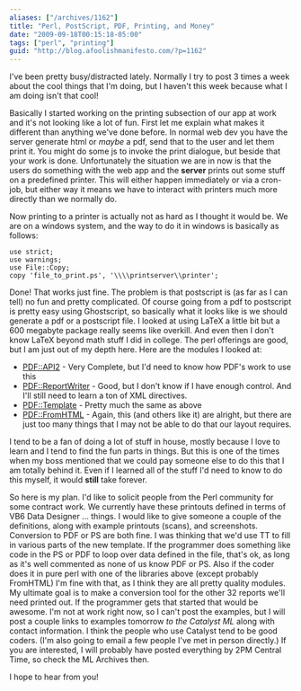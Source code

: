 ```yaml
---
aliases: ["/archives/1162"]
title: "Perl, PostScript, PDF, Printing, and Money"
date: "2009-09-18T00:15:18-05:00"
tags: ["perl", "printing"]
guid: "http://blog.afoolishmanifesto.com/?p=1162"
---
```

I've been pretty busy/distracted lately. Normally I try to post 3 times a week about the cool things that I'm doing, but I haven't this week because what I am doing isn't that cool!

Basically I started working on the printing subsection of our app at work and it's not looking like a lot of fun. First let me explain what makes it different than anything we've done before. In normal web dev you have the server generate html or _maybe_ a pdf, send that to the user and let them print it. You might do some js to invoke the print dialogue, but beside that your work is done. Unfortunately the situation we are in now is that the users do something with the web app and the **server** prints out some stuff on a predefined printer. This will either happen immediately or via a cron-job, but either way it means we have to interact with printers much more directly than we normally do.

Now printing to a printer is actually not as hard as I thought it would be. We are on a windows system, and the way to do it in windows is basically as follows:

    use strict;
    use warnings;
    use File::Copy;
    copy 'file_to_print.ps', '\\\\printserver\\printer';

Done! That works just fine. The problem is that postscript is (as far as I can tell) no fun and pretty complicated. Of course going from a pdf to postscript is pretty easy using Ghostscript, so basically what it looks like is we should generate a pdf or a postscript file. I looked at using LaTeX a little bit but a 600 megabyte package really seems like overkill. And even then I don't know LaTeX beyond math stuff I did in college. The perl offerings are good, but I am just out of my depth here. Here are the modules I looked at:

- [PDF::API2](http://search.cpan.org/perldoc?PDF::API2) - Very Complete, but I'd need to know how PDF's work to use this
- [PDF::ReportWriter](http://search.cpan.org/perldoc?PDF::ReportWriter) - Good, but I don't know if I have enough control. And I'll still need to learn a ton of XML directives.
- [PDF::Template](http://search.cpan.org/perldoc?PDF::Template) - Pretty much the same as above
- [PDF::FromHTML](http://search.cpan.org/perldoc?PDF::FromHTML) - Again, this (and others like it) are alright, but there are just too many things that I may not be able to do that our layout requires.

I tend to be a fan of doing a lot of stuff in house, mostly because I love to learn and I tend to find the fun parts in things. But this is one of the times when my boss mentioned that we could pay someone else to do this that I am totally behind it. Even if I learned all of the stuff I'd need to know to do this myself, it would **still** take forever.

So here is my plan. I'd like to solicit people from the Perl community for some contract work. We currently have these printouts defined in terms of VB6 Data Designer ... things. I would like to give someone a couple of the definitions, along with example printouts (scans), and screenshots. Conversion to PDF or PS are both fine. I was thinking that we'd use TT to fill in various parts of the new template. If the programmer does something like code in the PS or PDF to loop over data defined in the file, that's ok, as long as it's well commented as none of us know PDF or PS. Also if the coder does it in pure perl with one of the libraries above (except probably FromHTML) I'm fine with that, as I think they are all pretty quality modules. My ultimate goal is to make a conversion tool for the other 32 reports we'll need printed out. If the programmer gets that started that would be awesome. I'm not at work right now, so I can't post the examples, but I will post a couple links to examples tomorrow _to the Catalyst ML_ along with contact information. I think the people who use Catalyst tend to be good coders. (I'm also going to email a few people I've met in person directly.) If you are interested, I will probably have posted everything by 2PM Central Time, so check the ML Archives then.

I hope to hear from you!
